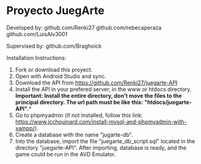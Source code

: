 # Proyecto JuegArte
Developed by: 
  github.com/Renki27
  github.com/rebecaperaza
  github.com/LuisAlv3001

Supervised by:
  github.com/Braghoick
  
  
  Installation Instructions:
  1. Fork or download this proyect.
  2. Open with Android Studio and sync.
  3. Download the API from https://github.com/Renki27/juegarte-API 
  4. Install the API in your prefered server, in the www or htdocs directory.
    ****Important: Install the entire directory, don't move the files to the principal directory. The url path must be like this: "htdocs/juegarte-API".*****
  5. Go to phpmyadmin (if not installed, follow this link: https://www.jcchouinard.com/install-mysql-and-phpmyadmin-with-xampp/).
  6. Create a database with the name "jugarte-db".
  7. Into the database, import the file "juegarte_db_script.sql" located in the directory "juegarte-API".
  After importing, database is ready, and the game could be run in the AVD Emulator.
  
  
  
